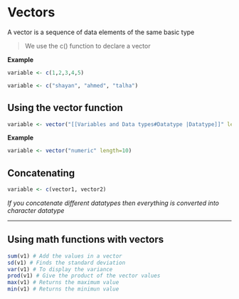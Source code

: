 # Vectors
A vector is a sequence of data elements of the same basic type

> We use the c() function to declare a vector

**Example**
```R 
variable <- c(1,2,3,4,5)
```
```R 
variable <- c("shayan", "ahmed", "talha")
```

## Using the vector function 
```R
variable <- vector("[[Variables and Data types#Datatype |Datatype]]" length = length)
```

**Example**
```R 
variable <- vector("numeric" length=10)
```

## Concatenating 
```R 
variable <- c(vector1, vector2)
```

*If you concatenate different datatypes then everything is converted into character datatype*

---
## Using math functions with vectors
```R
sum(v1) # Add the values in a vector
sd(v1) # Finds the standard deviation
var(v1) # To display the variance
prod(v1) # Give the product of the vector values
max(v1) # Returns the maximum value
min(v1) # Returns the minimun value
```